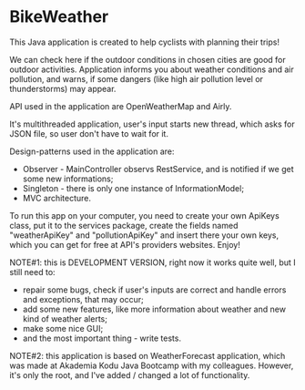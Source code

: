 # BikeWeather

This Java application is created to help cyclists with planning their trips!

We can check here if the outdoor conditions in chosen cities are good for outdoor activities. Application informs you about weather conditions and air pollution, and warns, if some dangers (like high air pollution level or thunderstorms) may appear.

API used in the application are OpenWeatherMap and Airly.

It's multithreaded application, user's input starts new thread, which asks for JSON file, so user don't have to wait for it.

Design-patterns used in the application are:
- Observer - MainController observs RestService, and is notified if we get some new informations;
- Singleton - there is only one instance of InformationModel;
- MVC architecture.

To run this app on your computer, you need to create your own ApiKeys class, put it to the services package, create the fields named "weatherApiKey" and "pollutionApiKey" and insert there your own keys, which you can get for free at API's providers websites. Enjoy!

NOTE#1: this is DEVELOPMENT VERSION, right now it works quite well, but I still need to:
- repair some bugs, check if user's inputs are correct and handle errors and exceptions, that may occur;
- add some new features, like more information about weather and new kind of weather alerts;
- make some nice GUI;
- and the most important thing - write tests.

NOTE#2: this application is based on WeatherForecast application, which was made at Akademia Kodu Java Bootcamp with my colleagues. However, it's only the root, and I've added / changed a lot of functionality.

